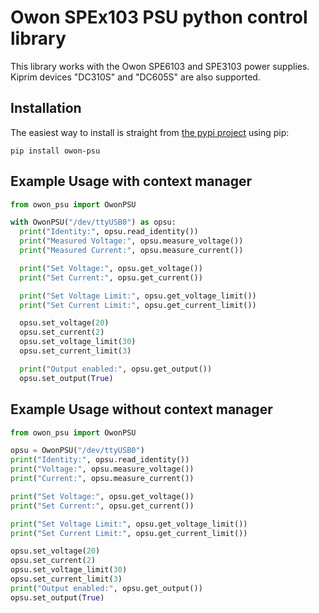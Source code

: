 # Owon SPEx103 PSU python control library
This library works with the Owon SPE6103 and SPE3103 power supplies.
Kiprim devices "DC310S" and "DC605S" are also supported.

## Installation
The easiest way to install is straight from [the pypi project](https://pypi.org/project/owon-psu/) using pip:
```
pip install owon-psu
```

## Example Usage with context manager
```python
from owon_psu import OwonPSU

with OwonPSU("/dev/ttyUSB0") as opsu:
  print("Identity:", opsu.read_identity())
  print("Measured Voltage:", opsu.measure_voltage())
  print("Measured Current:", opsu.measure_current())

  print("Set Voltage:", opsu.get_voltage())
  print("Set Current:", opsu.get_current())

  print("Set Voltage Limit:", opsu.get_voltage_limit())
  print("Set Current Limit:", opsu.get_current_limit())

  opsu.set_voltage(20)
  opsu.set_current(2)
  opsu.set_voltage_limit(30)
  opsu.set_current_limit(3)

  print("Output enabled:", opsu.get_output())
  opsu.set_output(True)
```

## Example Usage without context manager
```python
from owon_psu import OwonPSU

opsu = OwonPSU("/dev/ttyUSB0")
print("Identity:", opsu.read_identity())
print("Voltage:", opsu.measure_voltage())
print("Current:", opsu.measure_current())

print("Set Voltage:", opsu.get_voltage())
print("Set Current:", opsu.get_current())

print("Set Voltage Limit:", opsu.get_voltage_limit())
print("Set Current Limit:", opsu.get_current_limit())

opsu.set_voltage(20)
opsu.set_current(2)
opsu.set_voltage_limit(30)
opsu.set_current_limit(3)
print("Output enabled:", opsu.get_output())
opsu.set_output(True)
```